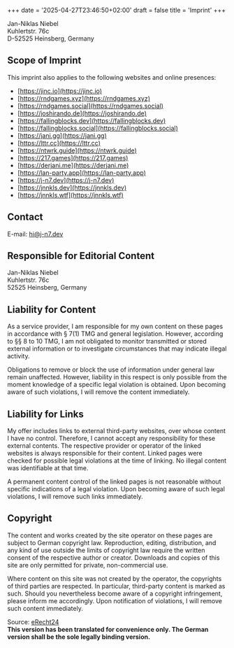 +++
date = '2025-04-27T23:46:50+02:00'
draft = false
title = 'Imprint'
+++

Jan-Niklas Niebel  
Kuhlertstr. 76c  
D-52525 Heinsberg, Germany

## Scope of Imprint

This imprint also applies to the following websites and online presences:

- [https://jinc.io](https://jinc.io)
- [https://rndgames.xyz](https://rndgames.xyz)
- [https://rndgames.social](https://rndgames.social)
- [https://joshirando.de](https://joshirando.de)
- [https://fallingblocks.dev](https://fallingblocks.dev)
- [https://fallingblocks.social](https://fallingblocks.social)
- [https://jani.gg](https://jani.gg)
- [https://lttr.cc](https://lttr.cc)
- [https://ntwrk.guide](https://ntwrk.guide)
- [https://217.games](https://217.games)
- [https://derjani.me](https://derjani.me)
- [https://lan-party.app](https://lan-party.app)
- [https://j-n7.dev](https://j-n7.dev)
- [https://jnnkls.dev](https://jnnkls.dev)
- [https://jnnkls.wtf](https://jnnkls.wtf)

## Contact

E-mail: <hi@j-n7.dev>

## Responsible for Editorial Content

Jan-Niklas Niebel  
Kuhlertstr. 76c  
52525 Heinsberg, Germany

## Liability for Content

As a service provider, I am responsible for my own content on these pages in accordance with § 7(1) TMG and general legislation. However, according to §§ 8 to 10 TMG, I am not obligated to monitor transmitted or stored external information or to investigate circumstances that may indicate illegal activity.

Obligations to remove or block the use of information under general law remain unaffected. However, liability in this respect is only possible from the moment knowledge of a specific legal violation is obtained. Upon becoming aware of such violations, I will remove the content immediately.

## Liability for Links

My offer includes links to external third-party websites, over whose content I have no control. Therefore, I cannot accept any responsibility for these external contents. The respective provider or operator of the linked websites is always responsible for their content. Linked pages were checked for possible legal violations at the time of linking. No illegal content was identifiable at that time.

A permanent content control of the linked pages is not reasonable without specific indications of a legal violation. Upon becoming aware of such legal violations, I will remove such links immediately.

## Copyright

The content and works created by the site operator on these pages are subject to German copyright law. Reproduction, editing, distribution, and any kind of use outside the limits of copyright law require the written consent of the respective author or creator. Downloads and copies of this site are only permitted for private, non-commercial use.

Where content on this site was not created by the operator, the copyrights of third parties are respected. In particular, third-party content is marked as such. Should you nevertheless become aware of a copyright infringement, please inform me accordingly. Upon notification of violations, I will remove such content immediately.

Source: [eRecht24](https://www.e-recht24.de)  
**This version has been translated for convenience only. The German version shall be the sole legally binding version.**
